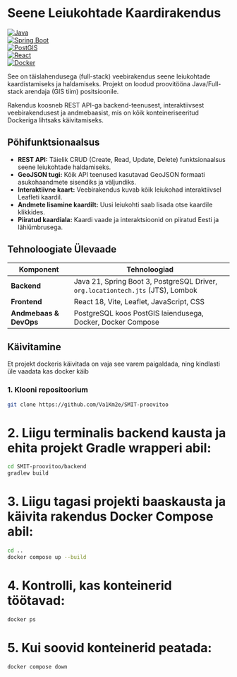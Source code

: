 # Seene Leiukohtade Kaardirakendus

[![Java](https://img.shields.io/badge/Java-21-blue.svg?logo=openjdk&logoColor=white)](https://www.java.com)  
[![Spring Boot](https://img.shields.io/badge/Spring_Boot-3.x-brightgreen.svg?logo=spring)](https://spring.io/projects/spring-boot)  
[![PostGIS](https://img.shields.io/badge/PostgreSQL-PostGIS-blue.svg?logo=postgresql)](https://postgis.net/)  
[![React](https://img.shields.io/badge/React-18-blue.svg?logo=react)](https://reactjs.org/)  
[![Docker](https://img.shields.io/badge/Docker-Compose-blue.svg?logo=docker)](https://www.docker.com/)

See on täislahendusega (full-stack) veebirakendus seene leiukohtade kaardistamiseks ja haldamiseks. Projekt on loodud proovitööna Java/Full-stack arendaja (GIS tiim) positsioonile.

Rakendus koosneb REST API-ga backend-teenusest, interaktiivsest veebirakendusest ja andmebaasist, mis on kõik konteineriseeritud Dockeriga lihtsaks käivitamiseks.

## Põhifunktsionaalsus

* **REST API:** Täielik CRUD (Create, Read, Update, Delete) funktsionaalsus seene leiukohtade haldamiseks.
* **GeoJSON tugi:** Kõik API teenused kasutavad GeoJSON formaati asukohaandmete sisendiks ja väljundiks.
* **Interaktiivne kaart:** Veebirakendus kuvab kõik leiukohad interaktiivsel Leafleti kaardil.
* **Andmete lisamine kaardilt:** Uusi leiukohti saab lisada otse kaardile klikkides.
* **Piiratud kaardiala:** Kaardi vaade ja interaktsioonid on piiratud Eesti ja lähiümbrusega.

## Tehnoloogiate Ülevaade

| Komponent              | Tehnoloogiad                                                                                        |
| ---------------------- | -------------------------------------------------------------------------------------------------- |
| **Backend**            | Java 21, Spring Boot 3, PostgreSQL Driver, `org.locationtech.jts` (JTS), Lombok    |
| **Frontend**           | React 18, Vite, Leaflet, JavaScript, CSS                                                      |
| **Andmebaas & DevOps** | PostgreSQL koos PostGIS laiendusega, Docker, Docker Compose                                     |


## Käivitamine

Et projekt dockeris käivitada on vaja see varem paigaldada, ning kindlasti üle vaadata kas docker käib

### 1. Klooni repositoorium

```bash
git clone https://github.com/Va1Km2e/SMIT-proovitoo
```
# 2. Liigu terminalis backend kausta ja ehita projekt Gradle wrapperi abil:
```bash
cd SMIT-proovitoo/backend
gradlew build
```
# 3. Liigu tagasi projekti baaskausta ja käivita rakendus Docker Compose abil:
```bash
cd ..
docker compose up --build
```
# 4. Kontrolli, kas konteinerid töötavad:
```bash
docker ps
```
# 5. Kui soovid konteinerid peatada:
```bash
docker compose down
```
